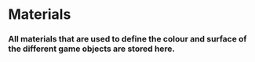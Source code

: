 # Materials

### All materials that are used to define the colour and surface of the different game objects are stored here.